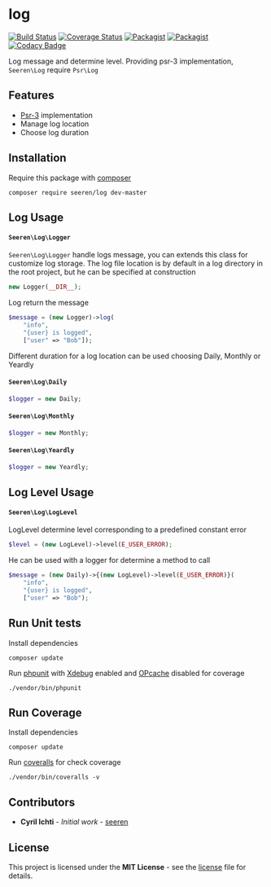 # log
[![Build Status](https://travis-ci.org/seeren/log.svg?branch=master)](https://travis-ci.org/seeren/log) [![Coverage Status](https://coveralls.io/repos/github/seeren/log/badge.svg?branch=master)](https://coveralls.io/github/seeren/log?branch=master) [![Packagist](https://img.shields.io/packagist/dt/seeren/log.svg)](https://packagist.org/packages/seeren/log/stats) [![Packagist](https://img.shields.io/packagist/v/seeren/log.svg)](https://packagist.org/packages/seeren/log) [![Codacy Badge](https://api.codacy.com/project/badge/Grade/79594fda319241f787ac5342cb0a1836)](https://www.codacy.com/app/seeren/log?utm_source=github.com&amp;utm_medium=referral&amp;utm_content=seeren/log&amp;utm_campaign=Badge_Grade)

Log message and determine level. Providing psr-3 implementation, `Seeren\Log` require `Psr\Log`

## Features
* [Psr-3](http://www.php-fig.org/psr/psr-3/) implementation
* Manage log location
* Choose log  duration

## Installation
Require this package with [composer](https://getcomposer.org/)
```
composer require seeren/log dev-master
```

## Log Usage

#### `Seeren\Log\Logger`
`Seeren\Log\Logger` handle logs message, you can extends this class for customize log storage.
The log file location is by default in a log directory in the root project, but he can be specified at construction
```php
new Logger(__DIR__);
```
Log return the message
```php
$message = (new Logger)->log(
    "info",
    "{user} is logged",
    ["user" => "Bob"]);
```
Different duration for a log location can be used choosing Daily, Monthly or Yeardly

#### `Seeren\Log\Daily`
```php
$logger = new Daily;
```

#### `Seeren\Log\Monthly`
```php
$logger = new Monthly;
```
#### `Seeren\Log\Yeardly`
```php
$logger = new Yeardly;
```
## Log Level Usage

#### `Seeren\Log\LogLevel`
LogLevel determine level corresponding to a predefined constant error
```php
$level = (new LogLevel)->level(E_USER_ERROR);
```
He can be used with a logger for determine a method to call
```php
$message = (new Daily)->{(new LogLevel)->level(E_USER_ERROR)}(
    "info",
    "{user} is logged",
    ["user" => "Bob");
```

## Run Unit tests
Install dependencies
```
composer update
```
Run [phpunit](https://phpunit.de/) with [Xdebug](https://xdebug.org/) enabled and [OPcache](http://php.net/manual/fr/book.opcache.php) disabled for coverage
```
./vendor/bin/phpunit
```
## Run Coverage
Install dependencies
```
composer update
```
Run [coveralls](https://coveralls.io/) for check coverage
```
./vendor/bin/coveralls -v
```

##  Contributors
* **Cyril Ichti** - *Initial work* - [seeren](https://github.com/seeren)

## License
This project is licensed under the **MIT License** - see the [license](LICENSE.md) file for details.